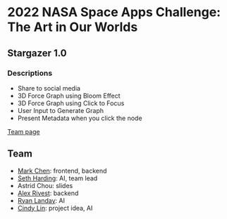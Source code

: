 # 2022 NASA Space Apps Challenge: The Art in Our Worlds
## Stargazer 1.0
### Descriptions
- Share to social media
- 3D Force Graph using Bloom Effect
- 3D Force Graph using Click to Focus
- User Input to Generate Graph
- Present Metadata when you click the node

[Team page](https://2022.spaceappschallenge.org/challenges/2022-challenges/art-worlds/teams/stargazer-1)

## Team
- [Mark Chen](https://github.com/MarkCodering): frontend, backend  
- [Seth Harding](https://github.com/SethHasi): AI, team lead  
- Astrid Chou: slides  
- [Alex Rivest](https://github.com/TeleViaBox): backend  
- [Ryan Landay](https://github.com/rlanday): AI  
- [Cindy Lin](https://github.com/Jyue): project idea, AI  
